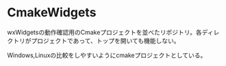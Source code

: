 # CmakeWidgets

wxWidgetsの動作確認用のCmakeプロジェクトを並べたリポジトリ。各ディレクトリがプロジェクトであって、トップを開いても機能しない。

Windows,Linuxの比較をしやすいようにcmakeプロジェクトとしている。

